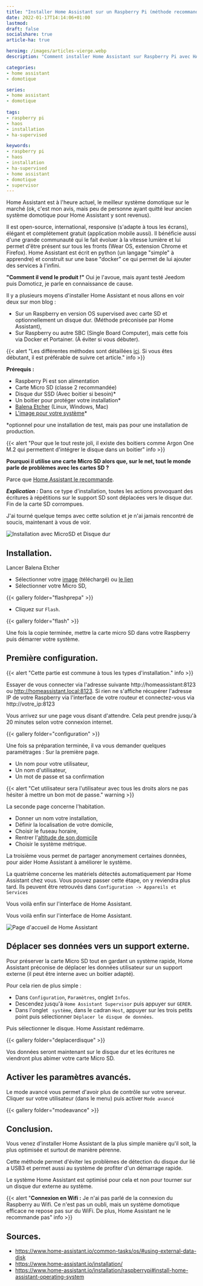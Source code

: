 ```yaml
---
title: "Installer Home Assistant sur un Raspberry Pi (méthode recommandée)"
date: 2022-01-17T14:14:06+01:00
lastmod: 
draft: false
socialshare: true
article-ha: true

heroimg: /images/articles-vierge.webp
description: "Comment installer Home Assistant sur Raspberry Pi avec HAOS sur MicroSD et déplacer le dossier utilisateur sur un disque dur externe ou interne."

categories:
- home assistant
- domotique

series:
- home assistant
- domotique
  
tags:
- raspberry pi
- haos
- installation
- ha-supervised

keywords:
- raspberry pi
- haos
- installation
- ha-supervised
- home assistant
- domotique
- supervisor
---
```


Home Assistant est à l'heure actuel, le meilleur système domotique sur le marché (ok, c'est mon avis, mais peu de personne ayant quitté leur ancien système domotique pour Home Assistant y sont revenus).

Il est open-source, international, responsive (s'adapte à tous les écrans), élégant et complétement gratuit (application mobile aussi). Il bénéficie aussi d'une grande communauté qui le fait évoluer à la vitesse lumière et lui permet d'être présent sur tous les fronts (Wear OS, extension Chrome et Firefox). Home Assistant est écrit en python (un langage "simple" à apprendre) et construit sur une base "docker" ce qui permet de lui ajouter des services à l'infini.

**"Comment il vend le produit !"** Oui je l'avoue, mais ayant testé Jeedom puis Domoticz, je parle en connaissance de cause.

Il y a plusieurs moyens d'installer Home Assistant et nous allons en voir deux sur mon blog :
* Sur un Raspberry en version OS supervised avec carte SD et optionnellement un disque dur. (Méthode préconisée par Home Assistant),
* Sur Raspberry ou autre SBC (Single Board Computer), mais cette fois via Docker et Portainer. (À éviter si vous débuter).

{{< alert "Les différentes méthodes sont détaillées [ici](https://forum.hacf.fr/t/conseils-sur-le-choix-methode-ou-type-dinstallation/2068). Si vous êtes débutant, il est préférable de suivre cet article." info >}}

**Prérequis :**
* Raspberry Pi est son alimentation
* Carte Micro SD (classe 2 recommandée)
* Disque dur SSD (Avec boitier si besoin)*
* Un boitier pour protéger votre installation*
* [Balena Etcher](https://www.balena.io/etcher/) (Linux, Windows, Mac)
* [L'image pour votre système](https://github.com/home-assistant/operating-system/releases)*

*optionnel pour une installation de test, mais pas pour une installation de production.

{{< alert "Pour que le tout reste joli, il existe des boitiers comme Argon One M.2 qui permettent d'intégrer le disque dans un boitier" info >}}

**Pourquoi il utilise une carte Micro SD alors que, sur le net, tout le monde parle de problèmes avec les cartes SD ?**

Parce que [Home Assistant le recommande](https://www.home-assistant.io/common-tasks/os/#using-external-data-disk).

__*Explication :*__ Dans ce type d'installation, toutes les actions provoquant des écritures à répétitions sur le support SD sont déplacées vers le disque dur. Fin de la carte SD corrompues.

J'ai tourné quelque temps avec cette solution et je n'ai jamais rencontré de soucis, maintenant à vous de voir.

![Installation avec MicroSD et Disque dur](img/shema_ha_microsd_hard_drive.png)

## Installation.
Lancer Balena Etcher
* Sélectionner votre [image](https://github.com/home-assistant/operating-system/releases) (téléchargé) ou [le lien](https://www.home-assistant.io/installation/raspberrypi#install-home-assistant-operating-system)
* Sélectionner votre Micro SD,
  
{{< gallery folder="flashprepa" >}}

* Cliquez sur `Flash`.

{{< gallery folder="flash" >}}

Une fois la copie terminée, mettre la carte micro SD dans votre Raspberry puis démarrer votre système.

## Première configuration.

{{< alert "Cette partie est commune à tous les types d'installation." info >}}

Essayer de vous connecter via l'adresse suivante http://homeassistant:8123 ou http://homeassistant.local:8123. Si rien ne s'affiche récupérer l'adresse IP de votre Raspberry via l'interface de votre routeur et connectez-vous via http://votre_ip:8123

Vous arrivez sur une page vous disant d'attendre. Cela peut prendre jusqu'à 20 minutes selon votre connexion internet.

{{< gallery folder="configuration" >}}

Une fois sa préparation terminée, il va vous demander quelques paramétrages :
Sur la première page.
* Un nom pour votre utilisateur,
* Un nom d'utilisateur,
* Un mot de passe et sa confirmation
  
{{< alert "Cet utilisateur sera l'utilisateur avec tous les droits alors ne pas hésiter à mettre un bon mot de passe." warning >}}

La seconde page concerne l'habitation.
* Donner un nom votre installation,
* Définir la localisation de votre domicile,
* Choisir le fuseau horaire,
* Rentrer l'[altitude de son domicile](https://www.calcmaps.com/fr/map-elevation/)
* Choisir le système métrique.

La troisième vous permet de partager anonymement certaines données, pour aider Home Assistant à améliorer le système.

La quatrième concerne les matériels détectés automatiquement par Home Assistant chez vous.
Vous pouvez passer cette étape, on y reviendra plus tard. Ils peuvent être retrouvés dans `Configuration -> Appareils et Services`

Vous voilà enfin sur l'interface de Home Assistant.

Vous voilà enfin sur l'interface de Home Assistant.

![Page d'accueil de Home Assistant](img/ha_ecran_acceuil.png)

## Déplacer ses données vers un support externe.
Pour préserver la carte Micro SD tout en gardant un système rapide, Home Assistant préconise de déplacer les données utilisateur sur un support externe (il peut être interne avec un boitier adapté).

Pour cela rien de plus simple :
* Dans `Configuration`, `Paramètres`, onglet `Infos`.
* Descendez jusqu'à `Home Assistant Supervisor` puis appuyer sur `GERER`.
* Dans l'onglet ` système`, dans le cadran `Host`, appuyer sur les trois petits point puis sélectionner `Déplacer le disque de données`.

Puis sélectionner le disque.
Home Assistant redémarre.

{{< gallery folder="deplacerdisque" >}}

Vos données seront maintenant sur le disque dur et les écritures ne viendront plus abimer votre carte Micro SD.

## Activer les paramètres avancés.
Le mode avancé vous permet d'avoir plus de contrôle sur votre serveur.
Cliquer sur votre utilisateur (dans le menu) puis activer `Mode avancé`

{{< gallery folder="modeavance" >}}

## Conclusion.
Vous venez d'installer Home Assistant de la plus simple manière qu'il soit, la plus optimisée et surtout de manière pérenne.

Cette méthode permet d'éviter les problèmes de détection du disque dur lié a USB3 et permet aussi au système de profiter d'un démarrage rapide.

Le système Home Assistant est optimisé pour cela et non pour tourner sur un disque dur externe au système.

{{< alert "**Connexion en Wifi :** Je n'ai pas parlé de la connexion du Raspberry au Wifi. Ce n'est pas un oubli, mais un système domotique efficace ne repose pas sur du WiFi. De plus, Home Assistant ne le recommande pas" info >}}



## Sources.
* https://www.home-assistant.io/common-tasks/os/#using-external-data-disk
* https://www.home-assistant.io/installation/
* https://www.home-assistant.io/installation/raspberrypi#install-home-assistant-operating-system
